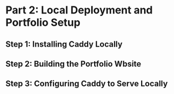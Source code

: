 # Part 2: Local Deployment and Portfolio Setup
## Step 1: Installing Caddy Locally
## Step 2: Building the Portfolio Wbsite
## Step 3: Configuring Caddy to Serve Locally 
